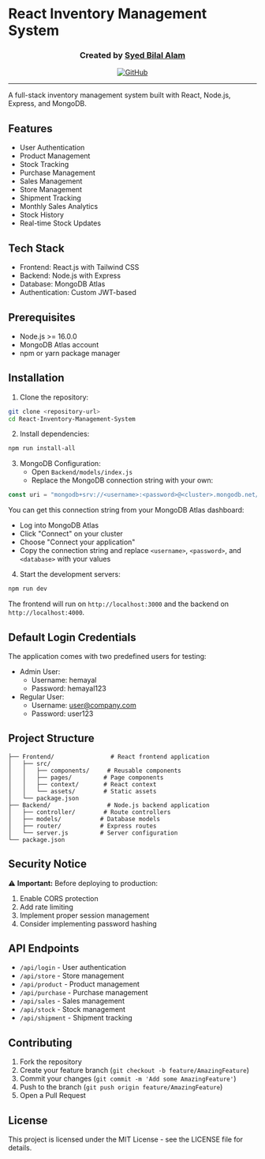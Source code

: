 # React Inventory Management System

<div align="center">
  
### Created by [Syed Bilal Alam](https://github.com/syedbilalalam1)
[![GitHub](https://img.shields.io/badge/GitHub-Follow%20@syedbilalalam1-black?style=for-the-badge&logo=github)](https://github.com/syedbilalalam1)

</div>

---

A full-stack inventory management system built with React, Node.js, Express, and MongoDB.

## Features

- User Authentication
- Product Management
- Stock Tracking
- Purchase Management
- Sales Management
- Store Management
- Shipment Tracking
- Monthly Sales Analytics
- Stock History
- Real-time Stock Updates

## Tech Stack

- Frontend: React.js with Tailwind CSS
- Backend: Node.js with Express
- Database: MongoDB Atlas
- Authentication: Custom JWT-based

## Prerequisites

- Node.js >= 16.0.0
- MongoDB Atlas account
- npm or yarn package manager

## Installation

1. Clone the repository:
```bash
git clone <repository-url>
cd React-Inventory-Management-System
```

2. Install dependencies:
```bash
npm run install-all
```

3. MongoDB Configuration:
   - Open `Backend/models/index.js`
   - Replace the MongoDB connection string with your own:
```javascript
const uri = "mongodb+srv://<username>:<password>@<cluster>.mongodb.net/<database>?retryWrites=true&w=majority";
```
   You can get this connection string from your MongoDB Atlas dashboard:
   - Log into MongoDB Atlas
   - Click "Connect" on your cluster
   - Choose "Connect your application"
   - Copy the connection string and replace `<username>`, `<password>`, and `<database>` with your values

4. Start the development servers:
```bash
npm run dev
```

The frontend will run on `http://localhost:3000` and the backend on `http://localhost:4000`.

## Default Login Credentials

The application comes with two predefined users for testing:
- Admin User:
  - Username: hemayal
  - Password: hemayal123
- Regular User:
  - Username: user@company.com
  - Password: user123

## Project Structure

```
├── Frontend/                # React frontend application
│   ├── src/
│   │   ├── components/     # Reusable components
│   │   ├── pages/         # Page components
│   │   ├── context/       # React context
│   │   └── assets/        # Static assets
│   └── package.json
├── Backend/                # Node.js backend application
│   ├── controller/        # Route controllers
│   ├── models/           # Database models
│   ├── router/           # Express routes
│   └── server.js         # Server configuration
└── package.json
```

## Security Notice

⚠️ **Important:** Before deploying to production:
1. Enable CORS protection
2. Add rate limiting
3. Implement proper session management
4. Consider implementing password hashing

## API Endpoints

- `/api/login` - User authentication
- `/api/store` - Store management
- `/api/product` - Product management
- `/api/purchase` - Purchase management
- `/api/sales` - Sales management
- `/api/stock` - Stock management
- `/api/shipment` - Shipment tracking

## Contributing

1. Fork the repository
2. Create your feature branch (`git checkout -b feature/AmazingFeature`)
3. Commit your changes (`git commit -m 'Add some AmazingFeature'`)
4. Push to the branch (`git push origin feature/AmazingFeature`)
5. Open a Pull Request

## License

This project is licensed under the MIT License - see the LICENSE file for details. 